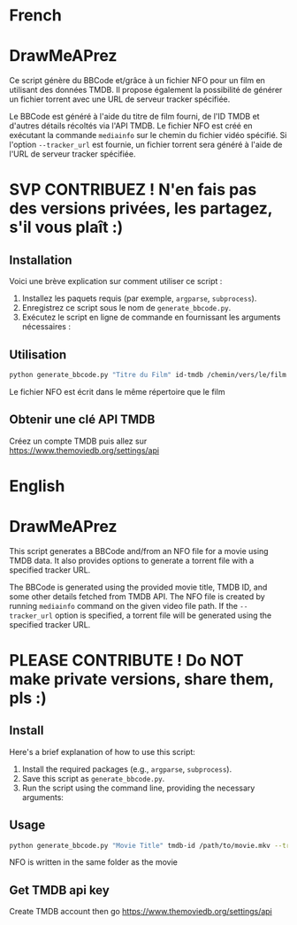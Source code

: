 # French
# DrawMeAPrez
Ce script génère du BBCode et/grâce à un fichier NFO pour un film en utilisant des données TMDB. Il propose également la possibilité de générer un fichier torrent avec une URL de serveur tracker spécifiée.

Le BBCode est généré à l'aide du titre de film fourni, de l'ID TMDB et d'autres détails récoltés via l'API TMDB. Le fichier NFO est créé en exécutant la commande `mediainfo` sur le chemin du fichier vidéo 
spécifié. Si l'option `--tracker_url` est fournie, un fichier torrent sera généré à l'aide de l'URL de serveur tracker spécifiée.

# SVP CONTRIBUEZ ! N'en fais pas des versions privées, les partagez, s'il vous plaît :)
## Installation
Voici une brève explication sur comment utiliser ce script :

1. Installez les paquets requis (par exemple, `argparse`, `subprocess`).
2. Enregistrez ce script sous le nom de `generate_bbcode.py`.
3. Exécutez le script en ligne de commande en fournissant les arguments nécessaires :

## Utilisation
```bash
python generate_bbcode.py "Titre du Film" id-tmdb /chemin/vers/le/film.mkv --tracker_url http://tracker.exemple.com
```
Le fichier NFO est écrit dans le même répertoire que le film

## Obtenir une clé API TMDB
Créez un compte TMDB puis allez sur https://www.themoviedb.org/settings/api

# English
# DrawMeAPrez
This script generates a BBCode and/from an NFO file for a movie using TMDB data. It also provides options to generate a torrent file with a specified tracker URL.

The BBCode is generated using the provided movie title, TMDB ID, and some other details fetched from TMDB API. The NFO file is created by running `mediainfo` command on the given video file path. If the 
`--tracker_url` option is specified, a torrent file will be generated using the specified tracker URL.
# PLEASE CONTRIBUTE ! Do NOT make private versions, share them, pls :)
## Install
Here's a brief explanation of how to use this script:

1. Install the required packages (e.g., `argparse`, `subprocess`).
2. Save this script as `generate_bbcode.py`.
3. Run the script using the command line, providing the necessary arguments:

## Usage
```bash
python generate_bbcode.py "Movie Title" tmdb-id /path/to/movie.mkv --tracker_url http://tracker.example.com
```
NFO is written in the same folder as the movie

## Get TMDB api key
Create TMDB account then go https://www.themoviedb.org/settings/api
